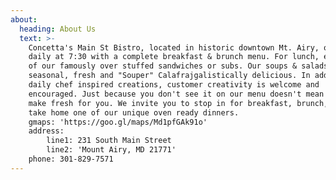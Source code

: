 ```yaml
---
about:
  heading: About Us
  text: >-
    Concetta's Main St Bistro, located in historic downtown Mt. Airy, opens
    daily at 7:30 with a complete breakfast & brunch menu. For lunch, enjoy one
    of our famously over stuffed sandwiches or subs. Our soups & salads our
    seasonal, fresh and "Souper" Calafrajgalistically delicious. In addition to
    daily chef inspired creations, customer creativity is welcome and
    encouraged. Just because you don't see it on our menu doesn't mean we can't
    make fresh for you. We invite you to stop in for breakfast, brunch, lunch or
    take home one of our unique oven ready dinners.
    gmaps: 'https://goo.gl/maps/Md1pfGAk91o'
    address:
        line1: 231 South Main Street
        line2: 'Mount Airy, MD 21771'
    phone: 301-829-7571
---
```


